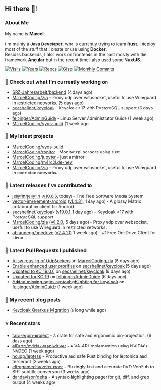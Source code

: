 ## Hi there 👋!




### About Me

My name is **Marcel**.
<br><br>
I'm mainly a **Java Developer**, who is currently trying to learn **Rust**. I deploy most of the stuff that I create or use using **Docker**.
<br>
Besides backends, I also work on frontends in the past mostly with the framework **Angular** but in the recent time I also used some **NuxtJS**. 

[![Visits](https://badges.pufler.dev/visits/MarcelCoding/MarcelCoding?style=flat-square&color=black&logo=github)](https://github.com/MarcelCoding)
[![Years](https://badges.pufler.dev/years/MarcelCoding?style=flat-square&color=black&logo=github)](https://github.com/MarcelCoding)
[![Repos](https://badges.pufler.dev/repos/MarcelCoding?style=flat-square&color=black&logo=github)](https://github.com/MarcelCoding?tab=repositories)
[![Gists](https://badges.pufler.dev/gists/MarcelCoding?style=flat-square&color=black&logo=github)](https://gist.github.com/MarcelCoding)
[![Monthly Commits](https://badges.pufler.dev/commits/monthly/MarcelCoding?style=flat-square&color=black&logo=github)](https://github.com/MarcelCoding)

### 👷 Check out what I'm currently working on

- [SRZ-Jahresarbeit/backend](https://github.com/SRZ-Jahresarbeit/backend) (4 days ago)
- [MarcelCoding/zia](https://github.com/MarcelCoding/zia) - Proxy udp over websocket, useful to use Wireguard in restricted networks. (5 days ago)
- [secshellnet/keycloak](https://github.com/secshellnet/keycloak) - Keycloak &gt;17 with PostgreSQL support (6 days ago)
- [felbinger/AdminGuide](https://github.com/felbinger/AdminGuide) - Linux Server Administrator Guide (1 week ago)
- [MarcelCoding/vyos-build](https://github.com/MarcelCoding/vyos-build) (1 week ago)

### 🌱 My latest projects

- [MarcelCoding/vyos-build](https://github.com/MarcelCoding/vyos-build)
- [MarcelCoding/ronitor](https://github.com/MarcelCoding/ronitor) - Monitor rpi sensors using rust
- [MarcelCoding/jupyter](https://github.com/MarcelCoding/jupyter) - just a mirror
- [MarcelCoding/m4rc3l.de-new](https://github.com/MarcelCoding/m4rc3l.de-new)
- [MarcelCoding/zia](https://github.com/MarcelCoding/zia) - Proxy udp over websocket, useful to use Wireguard in restricted networks.

### 🔭 Latest releases I've contributed to

- [jellyfin/jellyfin](https://github.com/jellyfin/jellyfin) ([v10.8.3](https://github.com/jellyfin/jellyfin/releases/tag/v10.8.3), today) - The Free Software Media System
- [vector-im/element-android](https://github.com/vector-im/element-android) ([v1.4.31](https://github.com/vector-im/element-android/releases/tag/v1.4.31), 1 day ago) - A glossy Matrix collaboration client for Android.
- [secshellnet/keycloak](https://github.com/secshellnet/keycloak) ([v19.0.1](https://github.com/secshellnet/keycloak/releases/tag/v19.0.1), 1 day ago) - Keycloak &gt;17 with PostgreSQL support
- [MarcelCoding/zia](https://github.com/MarcelCoding/zia) ([v0.2.0](https://github.com/MarcelCoding/zia/releases/tag/v0.2.0), 5 days ago) - Proxy udp over websocket, useful to use Wireguard in restricted networks.
- [abraunegg/onedrive](https://github.com/abraunegg/onedrive) ([v2.4.20](https://github.com/abraunegg/onedrive/releases/tag/v2.4.20), 1 week ago) - #1 Free OneDrive Client for Linux

### 🔨 Latest Pull Requests I published

- [Allow reusing of UdpSockets](https://github.com/MarcelCoding/zia/pull/19) on [MarcelCoding/zia](https://github.com/MarcelCoding/zia) (5 days ago)
- [Enable enhanced user prorifles](https://github.com/secshellnet/keycloak/pull/13) on [secshellnet/keycloak](https://github.com/secshellnet/keycloak) (5 days ago)
- [Updated to KC 19.0.0](https://github.com/secshellnet/keycloak/pull/11) on [secshellnet/keycloak](https://github.com/secshellnet/keycloak) (6 days ago)
- [Updated for KC 19](https://github.com/felbinger/AdminGuide/pull/71) on [felbinger/AdminGuide](https://github.com/felbinger/AdminGuide) (6 days ago)
- [Added missing nginx syntaxhighlighting for keycloak](https://github.com/felbinger/AdminGuide/pull/70) on [felbinger/AdminGuide](https://github.com/felbinger/AdminGuide) (1 week ago)

### 📜 My recent blog posts

- [Keycloak Quarkus Migration](https://m4rc3l.de/blog/keycloak-quarkus-migration) (a long while ago)

### ⭐ Recent stars

- [taiki-e/pin-project](https://github.com/taiki-e/pin-project) - A crate for safe and ergonomic pin-projection. (6 days ago)
- [elFarto/nvidia-vaapi-driver](https://github.com/elFarto/nvidia-vaapi-driver) - A VA-API implemention using NVIDIA&#39;s NVDEC (1 week ago)
- [houqp/leptess](https://github.com/houqp/leptess) - Productive and safe Rust binding for leptonica and tesseract (3 weeks ago)
- [elizagamedev/vobsubocr](https://github.com/elizagamedev/vobsubocr) - Blazingly fast and accurate DVD VobSub to SRT subtitle conversion (3 weeks ago)
- [dandavison/delta](https://github.com/dandavison/delta) - A syntax-highlighting pager for git, diff, and grep output (4 weeks ago)
